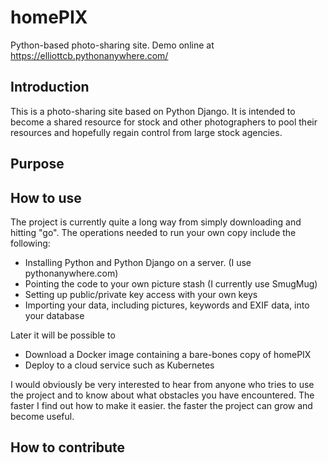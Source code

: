 # homePIX
Python-based photo-sharing site. Demo online at https://elliottcb.pythonanywhere.com/

## Introduction
This is a photo-sharing site based on Python Django. It is intended to become a shared resource for stock and other photographers to pool their resources and hopefully regain control from large stock agencies.
 
## Purpose
 
## How to use
The project is currently quite a long way from simply downloading and hitting "go". The operations needed to run your own copy include the following:

* Installing Python and Python Django on a server. (I use pythonanywhere.com)
* Pointing the code to your own picture stash (I currently use SmugMug)
* Setting up public/private key access with your own keys
* Importing your data, including pictures, keywords and EXIF data, into your database

Later it will be possible to 

* Download a Docker image containing a bare-bones copy of homePIX
* Deploy to a cloud service such as Kubernetes

I would obviously be very interested to hear from anyone who tries to use the project and to know about what obstacles you have encountered. The faster I find out how to make it easier. the faster the project can grow and become useful.
 
## How to contribute
